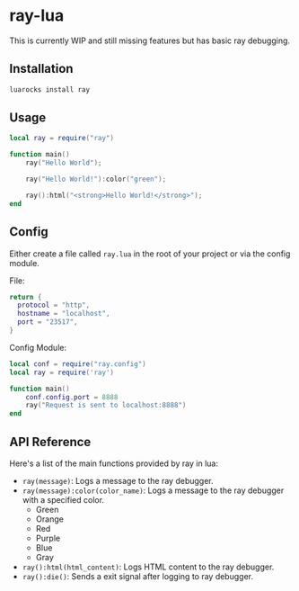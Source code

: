 # ray-lua

This is currently WIP and still missing features but has basic ray debugging.

## Installation

```bash
luarocks install ray
```

## Usage

```lua
local ray = require("ray")

function main()
    ray("Hello World");

    ray("Hello World!"):color("green");

    ray():html("<strong>Hello World!</strong>");
end
```

## Config

Either create a file called `ray.lua` in the root of your project or via the config module.

File:

```lua
return {
  protocol = "http",
  hostname = "localhost",
  port = "23517",
}
```

Config Module:

```lua
local conf = require("ray.config")
local ray = require('ray')

function main()
    conf.config.port = 8888
    ray("Request is sent to localhost:8888")
end
```

## API Reference

Here's a list of the main functions provided by ray in lua:

- `ray(message)`: Logs a message to the ray debugger.
- `ray(message):color(color_name)`: Logs a message to the ray debugger with a specified color.
  - Green
  - Orange
  - Red
  - Purple
  - Blue
  - Gray
- `ray():html(html_content)`: Logs HTML content to the ray debugger.
- `ray():die()`: Sends a exit signal after logging to ray debugger.
